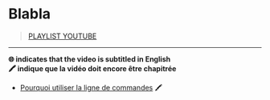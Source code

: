 # Blabla

> [PLAYLIST YOUTUBE](https://www.youtube.com/playlist?list=PLrSOXFDHBtfEyv4H_Mz-LJ6UMM8To3Ufy)

---

**🌐 indicates that the video is subtitled in English**<br>
**🖍 indique que la vidéo doit encore être chapitrée**

+ [Pourquoi utiliser la ligne de commandes](https://www.youtube.com/watch?v=hre1w-mZF6k) 🖍
